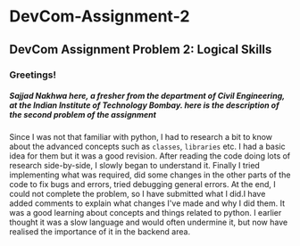 # DevCom-Assignment-2
## DevCom Assignment Problem 2: Logical Skills
### Greetings!
##### Sajjad Nakhwa here, a fresher from the department of Civil Engineering, at the Indian Institute of Technology Bombay. here is the description of the second problem of the assignment
Since I was not that familiar with python, I had to research a bit to know about the advanced concepts such as `classes`, `libraries` etc. I had a basic idea for them but it was a good revision. After reading the code doing lots of research side-by-side, I slowly began to understand it. Finally I tried implementing what was required, did some changes in the other parts of the code to fix bugs and errors, tried debugging general errors. At the end, I could not complete the problem, so I have submitted what I did.I have added comments to explain what changes I've made and why I did them. It was a good learning about concepts and things related to python. I earlier thought it was a slow language and would often undermine it, but now have realised the importance of it in the backend area.
